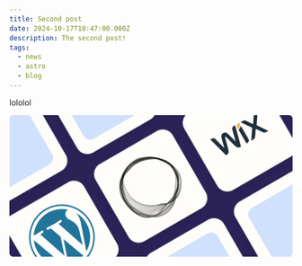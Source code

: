 ```yaml
---
title: Second post
date: 2024-10-17T18:47:00.000Z
description: The second post!
tags:
  - news
  - astro
  - blog
---
```


lololol

![](../images/blogging.jpg)
